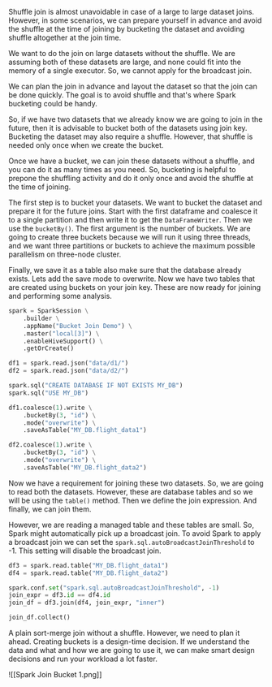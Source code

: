 Shuffle join is almost unavoidable in case of a large to large dataset joins. However, in some scenarios, we can prepare yourself in advance and avoid the shuffle at the time of joining by bucketing the dataset and avoiding shuffle altogether at the join time.

We want to do the join on large datasets without the shuffle. We are assuming both of these datasets are large, and none could fit into the memory of a single executor. So, we cannot apply for the broadcast join.

We can plan the join in advance and layout the dataset so that the join can be done quickly. The goal is to avoid shuffle and that's where Spark bucketing could be handy.

So, if we have two datasets that we already know we are going to join in the future, then it is advisable to bucket both of the datasets using join key. Bucketing the dataset may also require a shuffle. However, that shuffle is needed only once when we create the bucket.

Once we have a bucket, we can join these datasets without a shuffle, and you can do it as many times as you need. So, bucketing is helpful to prepone the shuffling activity and do it only once and avoid the shuffle at the time of joining.

The first step is to bucket your datasets. We want to bucket the dataset and prepare it for the future joins. Start with the first dataframe and coalesce it to a single partition and then write it to get the `DataFrameWriter`. Then we use the `bucketBy()`. The first argument is the number of buckets. We are going to create three buckets because we will run it using three threads, and we want three partitions or buckets to achieve the maximum possible parallelism on three-node cluster.

Finally, we save it as a table also make sure that the database already exists. Lets add the save mode to overwrite. Now we have two tables that are created using buckets on your join key. These are now ready for joining and performing some analysis.

```python
spark = SparkSession \
	.builder \
	.appName("Bucket Join Demo") \
	.master("local[3]") \
	.enableHiveSupport() \
	.getOrCreate()

df1 = spark.read.json("data/d1/")
df2 = spark.read.json("data/d2/")

spark.sql("CREATE DATABASE IF NOT EXISTS MY_DB")
spark.sql("USE MY_DB")

df1.coalesce(1).write \
	.bucketBy(3, "id") \
	.mode("overwrite") \
	.saveAsTable("MY_DB.flight_data1")

df2.coalesce(1).write \
	.bucketBy(3, "id") \
	.mode("overwrite") \
	.saveAsTable("MY_DB.flight_data2")
```

Now we have a requirement for joining these two datasets. So, we are going to read both the datasets. However, these are database tables and so we will be using the `table()` method. Then we define the join expression. And finally, we can join them.

However, we are reading a managed table and these tables are small. So, Spark might automatically pick up a broadcast join. To avoid Spark to apply a broadcast join we can set the `spark.sql.autoBroadcastJoinThreshold` to -1. This setting will disable the broadcast join.

```python
df3 = spark.read.table("MY_DB.flight_data1")
df4 = spark.read.table("MY_DB.flight_data2")

spark.conf.set("spark.sql.autoBroadcastJoinThreshold", -1)
join_expr = df3.id == df4.id
join_df = df3.join(df4, join_expr, "inner")

join_df.collect()
```

A plain sort-merge join without a shuffle. However, we need to plan it ahead. Creating buckets is a design-time decision. If we understand the data and what and how we are going to use it, we can make smart design decisions and run your workload a lot faster.

![[Spark Join Bucket 1.png]]